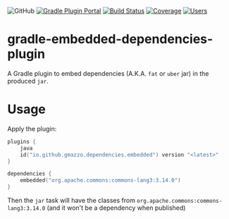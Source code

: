 ![GitHub](https://img.shields.io/github/license/gmazzo/gradle-embedded-dependencies-plugin)
[![Gradle Plugin Portal](https://img.shields.io/gradle-plugin-portal/v/io.github.gmazzo.dependencies.embedded)](https://plugins.gradle.org/plugin/io.github.gmazzo.dependencies.embedded)
[![Build Status](https://github.com/gmazzo/gradle-embedded-dependencies-plugin/actions/workflows/build.yaml/badge.svg)](https://github.com/gmazzo/gradle-embedded-dependencies-plugin/actions/workflows/build.yaml)
[![Coverage](https://codecov.io/gh/gmazzo/gradle-embedded-dependencies-plugin/branch/main/graph/badge.svg?token=D5cDiPWvcS)](https://codecov.io/gh/gmazzo/gradle-embedded-dependencies-plugin)
[![Users](https://img.shields.io/badge/users_by-Sourcegraph-purple)](https://sourcegraph.com/search?q=content:io.github.gmazzo.dependencies.embedded+-repo:github.com/gmazzo/gradle-embedded-dependencies-plugin)

# gradle-embedded-dependencies-plugin
A Gradle plugin to embed dependencies (A.K.A. `fat` or `uber` jar) in the produced `jar`.

# Usage
Apply the plugin:
```kotlin
plugins {
    java
    id("io.github.gmazzo.dependencies.embedded") version "<latest>" 
}

dependencies {
    embedded("org.apache.commons:commons-lang3:3.14.0")
}
```

Then the `jar` task will have the classes from `org.apache.commons:commons-lang3:3.14.0` (and it won't be a dependency when published)
